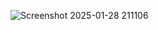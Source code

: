 
![Screenshot 2025-01-28 211106](https://github.com/user-attachments/assets/60915e2d-44ae-4cc3-986a-d03e01ecd78f)
